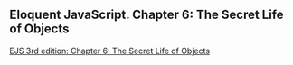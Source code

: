 ## Eloquent JavaScript. Chapter 6: The Secret Life of Objects

[EJS 3rd  edition: Chapter 6: The Secret Life of Objects](http://eloquentjavascript.net/3rd_edition/06_object.html)
